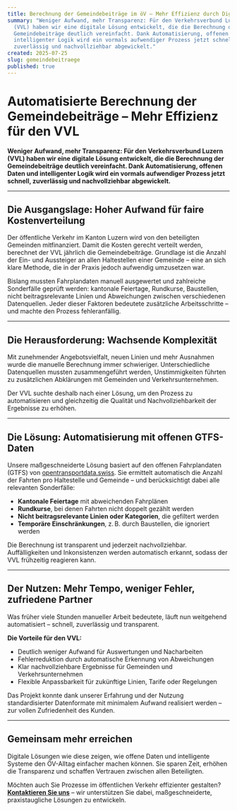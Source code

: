 ```yaml
---
title: Berechnung der Gemeindebeiträge im öV – Mehr Effizienz durch Digitalisierung
summary: "Weniger Aufwand, mehr Transparenz: Für den Verkehrsverbund Luzern
  (VVL) haben wir eine digitale Lösung entwickelt, die die Berechnung der
  Gemeindebeiträge deutlich vereinfacht. Dank Automatisierung, offenen Daten und
  intelligenter Logik wird ein vormals aufwendiger Prozess jetzt schnell,
  zuverlässig und nachvollziehbar abgewickelt."
created: 2025-07-25
slug: gemeindebeitraege
published: true
---
```

# Automatisierte Berechnung der Gemeindebeiträge – Mehr Effizienz für den VVL

**Weniger Aufwand, mehr Transparenz: Für den Verkehrsverbund Luzern (VVL) haben wir eine digitale Lösung entwickelt, die die Berechnung der Gemeindebeiträge deutlich vereinfacht. Dank Automatisierung, offenen Daten und intelligenter Logik wird ein vormals aufwendiger Prozess jetzt schnell, zuverlässig und nachvollziehbar abgewickelt.**

---

## Die Ausgangslage: Hoher Aufwand für faire Kostenverteilung

Der öffentliche Verkehr im Kanton Luzern wird von den beteiligten Gemeinden mitfinanziert. Damit die Kosten gerecht verteilt werden, berechnet der VVL jährlich die Gemeindebeiträge. Grundlage ist die Anzahl der Ein- und Aussteiger an allen Haltestellen einer Gemeinde – eine an sich klare Methode, die in der Praxis jedoch aufwendig umzusetzen war.  

Bislang mussten Fahrplandaten manuell ausgewertet und zahlreiche Sonderfälle geprüft werden: kantonale Feiertage, Rundkurse, Baustellen, nicht beitragsrelevante Linien und Abweichungen zwischen verschiedenen Datenquellen. Jeder dieser Faktoren bedeutete zusätzliche Arbeitsschritte – und machte den Prozess fehleranfällig.

---

## Die Herausforderung: Wachsende Komplexität

Mit zunehmender Angebotsvielfalt, neuen Linien und mehr Ausnahmen wurde die manuelle Berechnung immer schwieriger. Unterschiedliche Datenquellen mussten zusammengeführt werden, Unstimmigkeiten führten zu zusätzlichen Abklärungen mit Gemeinden und Verkehrsunternehmen.  

Der VVL suchte deshalb nach einer Lösung, um den Prozess zu automatisieren und gleichzeitig die Qualität und Nachvollziehbarkeit der Ergebnisse zu erhöhen.

---

## Die Lösung: Automatisierung mit offenen GTFS-Daten

Unsere maßgeschneiderte Lösung basiert auf den offenen Fahrplandaten (GTFS) von [opentransportdata.swiss](https://opentransportdata.swiss). Sie ermittelt automatisch die Anzahl der Fahrten pro Haltestelle und Gemeinde – und berücksichtigt dabei alle relevanten Sonderfälle:

- **Kantonale Feiertage** mit abweichenden Fahrplänen  
- **Rundkurse**, bei denen Fahrten nicht doppelt gezählt werden  
- **Nicht beitragsrelevante Linien oder Kategorien**, die gefiltert werden  
- **Temporäre Einschränkungen**, z. B. durch Baustellen, die ignoriert werden

Die Berechnung ist transparent und jederzeit nachvollziehbar. Auffälligkeiten und Inkonsistenzen werden automatisch erkannt, sodass der VVL frühzeitig reagieren kann.

---

## Der Nutzen: Mehr Tempo, weniger Fehler, zufriedene Partner

Was früher viele Stunden manueller Arbeit bedeutete, läuft nun weitgehend automatisiert – schnell, zuverlässig und transparent.

**Die Vorteile für den VVL:**

- Deutlich weniger Aufwand für Auswertungen und Nacharbeiten  
- Fehlerreduktion durch automatische Erkennung von Abweichungen  
- Klar nachvollziehbare Ergebnisse für Gemeinden und Verkehrsunternehmen  
- Flexible Anpassbarkeit für zukünftige Linien, Tarife oder Regelungen

Das Projekt konnte dank unserer Erfahrung und der Nutzung standardisierter Datenformate mit minimalem Aufwand realisiert werden – zur vollen Zufriedenheit des Kunden.

---

## Gemeinsam mehr erreichen

Digitale Lösungen wie diese zeigen, wie offene Daten und intelligente Systeme den ÖV-Alltag einfacher machen können. Sie sparen Zeit, erhöhen die Transparenz und schaffen Vertrauen zwischen allen Beteiligten.  

Möchten auch Sie Prozesse im öffentlichen Verkehr effizienter gestalten? **[Kontaktieren Sie uns](mailto:info@deinefirma.ch)** – wir unterstützen Sie dabei, maßgeschneiderte, praxistaugliche Lösungen zu entwickeln.
